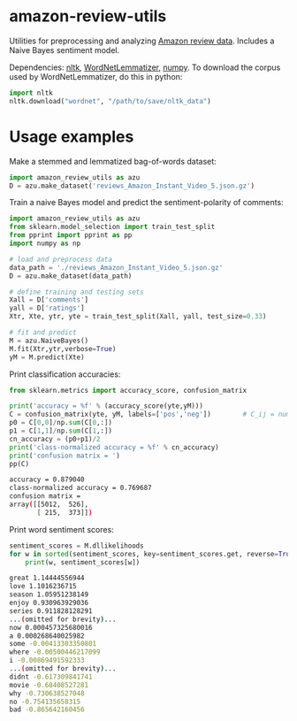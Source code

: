 # amazon-review-utils
Utilities for preprocessing and analyzing [Amazon review data](http://jmcauley.ucsd.edu/data/amazon/).  Includes a Naive Bayes sentiment model.

Dependencies: [nltk](http://www.nltk.org/), [WordNetLemmatizer](http://www.nltk.org/_modules/nltk/stem/wordnet.html), [numpy](http://www.numpy.org/).  To download the corpus used by WordNetLemmatizer, do this in python:

```python
import nltk
nltk.download("wordnet", "/path/to/save/nltk_data")
```


# Usage examples
Make a stemmed and lemmatized bag-of-words dataset:

```python
import amazon_review_utils as azu
D = azu.make_dataset('reviews_Amazon_Instant_Video_5.json.gz')
```

Train a naive Bayes model and predict the sentiment-polarity of comments:
```python
import amazon_review_utils as azu
from sklearn.model_selection import train_test_split
from pprint import pprint as pp
import numpy as np

# load and preprocess data
data_path = './reviews_Amazon_Instant_Video_5.json.gz'
D = azu.make_dataset(data_path)

# define training and testing sets
Xall = D['comments']
yall = D['ratings']
Xtr, Xte, ytr, yte = train_test_split(Xall, yall, test_size=0.33)

# fit and predict
M = azu.NaiveBayes()
M.fit(Xtr,ytr,verbose=True)
yM = M.predict(Xte)
```

Print classification accuracies:
```python
from sklearn.metrics import accuracy_score, confusion_matrix

print('accuracy = %f' % (accuracy_score(yte,yM)))
C = confusion_matrix(yte, yM, labels=['pos','neg'])        # C_ij = number of times labels[i] was predicted to be labels[j]
p0 = C[0,0]/np.sum(C[0,:])
p1 = C[1,1]/np.sum(C[1,:])
cn_accuracy = (p0+p1)/2
print('class-normalized accuracy = %f' % cn_accuracy)
print('confusion matrix = ')
pp(C)
```
```bash
accuracy = 0.879040
class-normalized accuracy = 0.769687
confusion matrix = 
array([[5012,  526],
       [ 215,  373]])
```

Print word sentiment scores:
```python
sentiment_scores = M.dllikelihoods
for w in sorted(sentiment_scores, key=sentiment_scores.get, reverse=True):
    print(w, sentiment_scores[w])
```
```bash
great 1.14444556944
love 1.1016236715
season 1.05951238149
enjoy 0.930963929036
series 0.911828128291
...(omitted for brevity)...
now 0.000457325680016
a 0.000268640025982
some -0.00413303350801
where -0.00500446217099
i -0.00869491592333
...(omitted for brevity)...
didnt -0.617309841741
movie -0.68408527281
why -0.730638527048
no -0.754135658315
bad -0.865642160456
```
